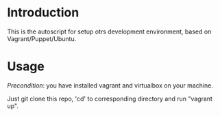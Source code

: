 # Introduction
This is the autoscript for setup otrs development environment, based on Vagrant/Puppet/Ubuntu.

# Usage
*Precondition*: you have installed vagrant and virtualbox on your machine.

Just git clone this repo, 'cd' to corresponding directory and run "vagrant up".

